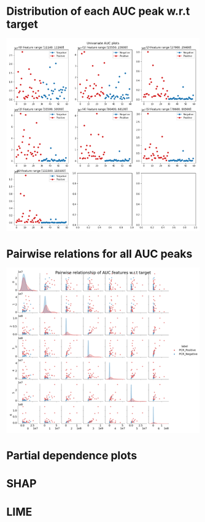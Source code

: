 # Distribution of each AUC peak w.r.t target

![AUC_univariate](../AllResults/Images/feature_importance/univariate_AUC.png)


# Pairwise relations for all AUC peaks
![AUC_pairwise](../AllResults/Images/feature_importance/pairwise_relationship_AUC.png)




# Partial dependence plots






# SHAP




# LIME